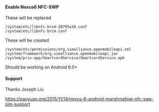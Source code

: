 #### Enable Nexus6 NFC-SWP
These will be replaced
```
/system/etc/libnfc-brcm-20795a10.conf
/system/etc/libnfc-brcm.conf
```
These will be created
```
/system/etc/permissions/org.simalliance.openmobileapi.xml
/system/framework/org.simalliance.openmobileapi.jar
/system/priv-app/SmartcardService/SmartcardService.apk
```

Should be working on Android 6.0+

#### Support

Thanks Joseph Liu

<https://paoyuan.org/2015/11/14/nexus-6-android-marshmallow-nfc-swp-sim-support>